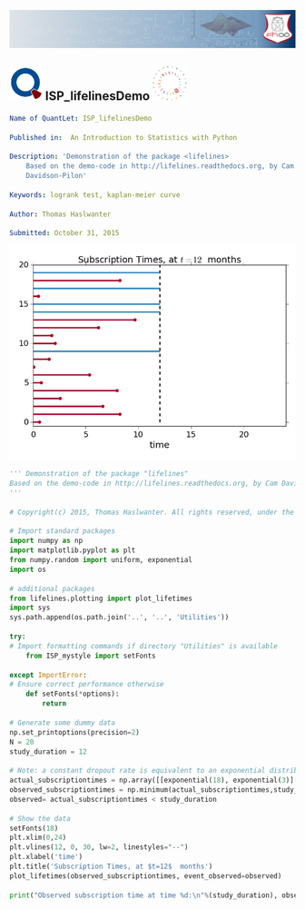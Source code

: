 [<img src="../../../../pictures/quantletLogo_FH.png" alt="Intro to Statistics with Python">](https://github.com/thomas-haslwanter/statsintro_python)

## [<img src="../../../../pictures/qloqo.png" alt="Visit QuantNet">](http://quantlet.de/) **ISP_lifelinesDemo** [<img src="../../../../pictures/QN2.png" width="60" alt="Visit QuantNet 2.0">](http://quantlet.de/d3/ia)

```yaml
Name of QuantLet: ISP_lifelinesDemo

Published in:  An Introduction to Statistics with Python

Description: 'Demonstration of the package <lifelines>
    Based on the demo-code in http://lifelines.readthedocs.org, by Cam
    Davidson-Pilon'

Keywords: logrank test, kaplan-meier curve 

Author: Thomas Haslwanter 

Submitted: October 31, 2015 
```

![lifelines](lifelines.png)


```py
''' Demonstration of the package "lifelines"
Based on the demo-code in http://lifelines.readthedocs.org, by Cam Davidson-Pilon
'''

# Copyright(c) 2015, Thomas Haslwanter. All rights reserved, under the BSD 3-Clause License

# Import standard packages
import numpy as np
import matplotlib.pyplot as plt
from numpy.random import uniform, exponential
import os

# additional packages
from lifelines.plotting import plot_lifetimes
import sys
sys.path.append(os.path.join('..', '..', 'Utilities'))

try:
# Import formatting commands if directory "Utilities" is available
    from ISP_mystyle import setFonts
    
except ImportError:
# Ensure correct performance otherwise
    def setFonts(*options):
        return
    
# Generate some dummy data
np.set_printoptions(precision=2)
N = 20
study_duration = 12

# Note: a constant dropout rate is equivalent to an exponential distribution!
actual_subscriptiontimes = np.array([[exponential(18), exponential(3)][uniform()<0.5] for i in range(N)])
observed_subscriptiontimes = np.minimum(actual_subscriptiontimes,study_duration)
observed= actual_subscriptiontimes < study_duration

# Show the data
setFonts(18)
plt.xlim(0,24)
plt.vlines(12, 0, 30, lw=2, linestyles="--")
plt.xlabel('time')
plt.title('Subscription Times, at $t=12$  months')
plot_lifetimes(observed_subscriptiontimes, event_observed=observed)

print("Observed subscription time at time %d:\n"%(study_duration), observed_subscriptiontimes)
```
